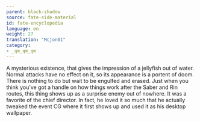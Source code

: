 ```yaml
---
parent: black-shadow
source: fate-side-material
id: fate-encyclopedia
language: en
weight: 27
translation: "Mcjon01"
category:
- _qm_qm_qm
---
```


A mysterious existence, that gives the impression of a jellyfish out of water.
Normal attacks have no effect on it, so its appearance is a portent of doom. There is nothing to do but wait to be engulfed and erased.
Just when you think you’ve got a handle on how things work after the Saber and Rin routes, this thing shows up as a surprise enemy out of nowhere.
It was a favorite of the chief director. In fact, he loved it so much that he actually tweaked the event CG where it first shows up and used it as his desktop wallpaper.
